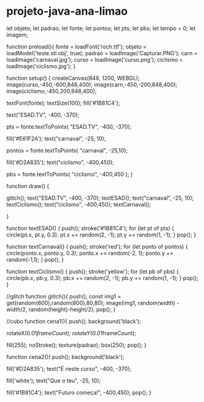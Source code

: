 # projeto-java-ana-limao
let objeto;
let padrao;
let fonte;
let pontos;
let pts;
let pbs;
let tempo = 0;
let imagem;

function preload(){
  fonte = loadFont('roch.ttf');
  objeto = loadModel('teste.stl.obj', true);
  padrao = loadImage('Capturar.PNG');
  carn = loadImage('carnaval.jpg');
  curso = loadImage('curso.png');
  ciclismo = loadImage('ciclismo.jpg');
}

function setup() {
  createCanvas(848, 1200, WEBGL);
  image(curso,-450,-600,848,400);
  image(carn,-450,-200,848,400);
  image(ciclismo,-450,200,848,400);
  
  textFont(fonte);
  textSize(100);
  fill('#1B81C4');
  
  text("ESAD.TV", -400, -370);

  pts = fonte.textToPoints(
    "ESAD.TV", -400, -370);
  
  fill('#E61F2A');
  text("carnaval", -25, 10);

  pontos = fonte.textToPoints(
    "carnaval", -25,10);
  
  fill('#D2A835');
  text("ciclismo", -400,450);

  pbs = fonte.textToPoints(
    "ciclismo", -400,450
  );
}

function draw() {
  
  
  
  glitch();
  text("ESAD.TV", -400, -370);
  textESAD();
  text("carnaval", -25, 10);
  textCiclismo();
    text("ciclismo", -400,450);
  textCarnaval();
  
}

function textESAD() {
  push();
  stroke('#1B81C4');
  for (let pt of pts) {
    circle(pt.x, pt.y, 0.3);
    pt.x += random(2, -1);
    pt.y += random(1, -1);
  }
  pop();
}

function textCarnaval() {
  push();
  stroke('red');
  for (let ponto of pontos) {
    circle(ponto.x, ponto.y, 0.3);
    ponto.x += random(-2, 1);
    ponto.y += random(-1,1);
  }
  pop();
}

function textCiclismo() {
  push();
  stroke('yellow');
  for (let pb of pbs) {
    circle(pb.x, pb.y, 0.3);
    pb.x += random(2, -1);
    pb.y += random(1, -1);
  }
  pop();
}

//glitch
function glitch(){
  push();
  const img1 = get(random(600),random(800),80,80);
  image(img1, random(width) -width/2, random(height)-height/2);
  pop();
}

//cubo
function cena1(){
  push();
  background('black');
  
  rotateX(0.01*frameCount);
  rotateY(0.01*frameCount);
  
  fill(255);
  noStroke();
  texture(padrao);
  box(250);
  pop();
}

function cena2(){
  push();
  background('black');
  
  fill('#D2A835');
  text("É neste curso", -400, -370);
  
  fill('white');
  text("Que o teu", -25, 10);
  
  fill('#1B81C4');
  text("Futuro começa!", -400,450);
  pop();
}
